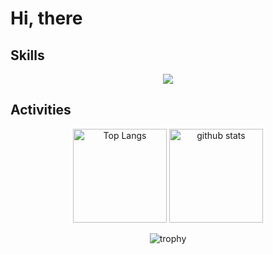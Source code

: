 # Hi, there

## Skills 
<p align="center">
  <a href="https://skillicons.dev">
    <img src="https://skillicons.dev/icons?i=ts,js,python,react,p5js,html,css,illustrator,photoshop,vscode&theme=light" />
  </a>
</p>

## Activities
<p align="center" width="90%"> 
  <img alt="Top Langs" height="150px" src="https://github-readme-stats.vercel.app/api/top-langs/?username=grakeice&layout=compact&show_icons=true" />
  <img alt="github stats" height="150px" src="https://github-readme-stats.vercel.app/api?username=grakeice&show_icons=ture" />
</p>
<p align="center">
  <img alt="trophy" src="https://github-profile-trophy.vercel.app/?username=grakeice" />
</p>


<!--
**grakeice/grakeice** is a ✨ _special_ ✨ repository because its `README.md` (this file) appears on your GitHub profile.

Here are some ideas to get you started:

- 🔭 I’m currently working on ...
- 🌱 I’m currently learning ...
- 👯 I’m looking to collaborate on ...
- 🤔 I’m looking for help with ...
- 💬 Ask me about ...
- 📫 How to reach me: ...
- 😄 Pronouns: ...
- ⚡ Fun fact: ...
-->
